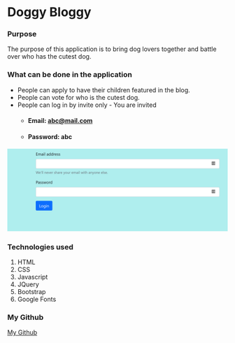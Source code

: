 # Doggy Bloggy

### Purpose
The purpose of this application is to bring dog lovers together and battle over who has the cutest dog.

### What can be done in the application
- People can apply to have their children featured in the blog.
- People can vote for who is the cutest dog.
- People can log in by invite only - You are invited
    - #### Email: abc@mail.com
    - #### Password: abc
![alt text](https://github.com/kneess/wk10_sba_html_js_css/blob/main/images/login.png)

### Technologies used
1. HTML
2. CSS
3. Javascript
4. JQuery
5. Bootstrap
6. Google Fonts

### My Github
[My Github](https://github.com/kneess)
